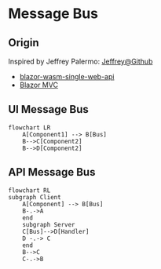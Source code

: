 ﻿# Message Bus
## Origin
Inspired by Jeffrey Palermo: [Jeffrey@Github](https://github.com/jeffreypalermo)
- [blazor-wasm-single-web-api](https://github.com/jeffreypalermo/blazor-wasm-single-web-api)
- [Blazor MVC](https://github.com/jeffreypalermo/blazormvc)

## UI Message Bus

```mermaid
flowchart LR
    A[Component1] --> B[Bus]
    B-->C[Component2]
    B-->D[Component2]
```

## API Message Bus
```mermaid
flowchart RL
subgraph Client
    A[Component] --> B[Bus]
    B-.->A
    end
    subgraph Server
    C[Bus]-->D[Handler]
    D -.-> C
    end
    B-->C
    C-.->B
```